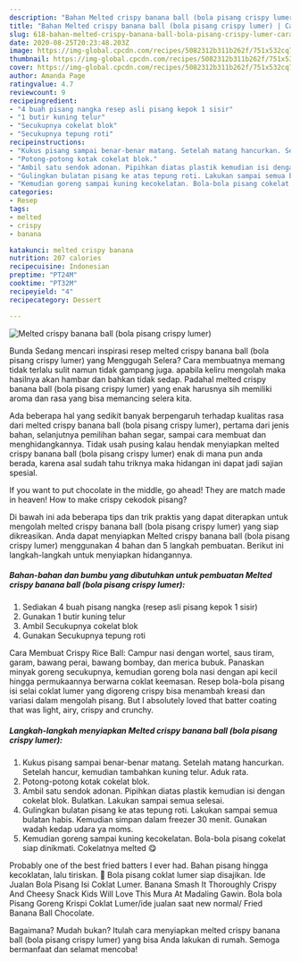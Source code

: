 ```yaml
---
description: "Bahan Melted crispy banana ball (bola pisang crispy lumer) | Cara Masak Melted crispy banana ball (bola pisang crispy lumer) Yang Enak dan Simpel"
title: "Bahan Melted crispy banana ball (bola pisang crispy lumer) | Cara Masak Melted crispy banana ball (bola pisang crispy lumer) Yang Enak dan Simpel"
slug: 618-bahan-melted-crispy-banana-ball-bola-pisang-crispy-lumer-cara-masak-melted-crispy-banana-ball-bola-pisang-crispy-lumer-yang-enak-dan-simpel
date: 2020-08-25T20:23:48.203Z
image: https://img-global.cpcdn.com/recipes/5082312b311b262f/751x532cq70/melted-crispy-banana-ball-bola-pisang-crispy-lumer-foto-resep-utama.jpg
thumbnail: https://img-global.cpcdn.com/recipes/5082312b311b262f/751x532cq70/melted-crispy-banana-ball-bola-pisang-crispy-lumer-foto-resep-utama.jpg
cover: https://img-global.cpcdn.com/recipes/5082312b311b262f/751x532cq70/melted-crispy-banana-ball-bola-pisang-crispy-lumer-foto-resep-utama.jpg
author: Amanda Page
ratingvalue: 4.7
reviewcount: 9
recipeingredient:
- "4 buah pisang nangka resep asli pisang kepok 1 sisir"
- "1 butir kuning telur"
- "Secukupnya cokelat blok"
- "Secukupnya tepung roti"
recipeinstructions:
- "Kukus pisang sampai benar-benar matang. Setelah matang hancurkan. Setelah hancur, kemudian tambahkan kuning telur. Aduk rata."
- "Potong-potong kotak cokelat blok."
- "Ambil satu sendok adonan. Pipihkan diatas plastik kemudian isi dengan cokelat blok. Bulatkan. Lakukan sampai semua selesai."
- "Gulingkan bulatan pisang ke atas tepung roti. Lakukan sampai semua bulatan habis. Kemudian simpan dalam freezer 30 menit. Gunakan wadah kedap udara ya moms."
- "Kemudian goreng sampai kuning kecokelatan. Bola-bola pisang cokelat siap dinikmati. Cokelatnya melted 😋"
categories:
- Resep
tags:
- melted
- crispy
- banana

katakunci: melted crispy banana 
nutrition: 207 calories
recipecuisine: Indonesian
preptime: "PT24M"
cooktime: "PT32M"
recipeyield: "4"
recipecategory: Dessert

---
```



![Melted crispy banana ball (bola pisang crispy lumer)](https://img-global.cpcdn.com/recipes/5082312b311b262f/751x532cq70/melted-crispy-banana-ball-bola-pisang-crispy-lumer-foto-resep-utama.jpg)

Bunda Sedang mencari inspirasi resep melted crispy banana ball (bola pisang crispy lumer) yang Menggugah Selera? Cara membuatnya memang tidak terlalu sulit namun tidak gampang juga. apabila keliru mengolah maka hasilnya akan hambar dan bahkan tidak sedap. Padahal melted crispy banana ball (bola pisang crispy lumer) yang enak harusnya sih memiliki aroma dan rasa yang bisa memancing selera kita.

Ada beberapa hal yang sedikit banyak berpengaruh terhadap kualitas rasa dari melted crispy banana ball (bola pisang crispy lumer), pertama dari jenis bahan, selanjutnya pemilihan bahan segar, sampai cara membuat dan menghidangkannya. Tidak usah pusing kalau hendak menyiapkan melted crispy banana ball (bola pisang crispy lumer) enak di mana pun anda berada, karena asal sudah tahu triknya maka hidangan ini dapat jadi sajian spesial.

If you want to put chocolate in the middle, go ahead! They are match made in heaven! How to make crispy cekodok pisang?


Di bawah ini ada beberapa tips dan trik praktis yang dapat diterapkan untuk mengolah melted crispy banana ball (bola pisang crispy lumer) yang siap dikreasikan. Anda dapat menyiapkan Melted crispy banana ball (bola pisang crispy lumer) menggunakan 4 bahan dan 5 langkah pembuatan. Berikut ini langkah-langkah untuk menyiapkan hidangannya.

<!--inarticleads1-->

##### Bahan-bahan dan bumbu yang dibutuhkan untuk pembuatan Melted crispy banana ball (bola pisang crispy lumer):

1. Sediakan 4 buah pisang nangka (resep asli pisang kepok 1 sisir)
1. Gunakan 1 butir kuning telur
1. Ambil Secukupnya cokelat blok
1. Gunakan Secukupnya tepung roti


Cara Membuat Crispy Rice Ball: Campur nasi dengan wortel, saus tiram, garam, bawang perai, bawang bombay, dan merica bubuk. Panaskan minyak goreng secukupnya, kemudian goreng bola nasi dengan api kecil hingga permukaannya berwarna coklat keemasan. Resep bola-bola pisang isi selai coklat lumer yang digoreng crispy bisa menambah kreasi dan variasi dalam mengolah pisang. But I absolutely loved that batter coating that was light, airy, crispy and crunchy. 

<!--inarticleads2-->

##### Langkah-langkah menyiapkan Melted crispy banana ball (bola pisang crispy lumer):

1. Kukus pisang sampai benar-benar matang. Setelah matang hancurkan. Setelah hancur, kemudian tambahkan kuning telur. Aduk rata.
1. Potong-potong kotak cokelat blok.
1. Ambil satu sendok adonan. Pipihkan diatas plastik kemudian isi dengan cokelat blok. Bulatkan. Lakukan sampai semua selesai.
1. Gulingkan bulatan pisang ke atas tepung roti. Lakukan sampai semua bulatan habis. Kemudian simpan dalam freezer 30 menit. Gunakan wadah kedap udara ya moms.
1. Kemudian goreng sampai kuning kecokelatan. Bola-bola pisang cokelat siap dinikmati. Cokelatnya melted 😋


Probably one of the best fried batters I ever had. Bahan pisang hingga kecoklatan, lalu tiriskan.  Bola pisang coklat lumer siap disajikan. Ide Jualan Bola Pisang Isi Coklat Lumer. Banana Smash It Thoroughly Crispy And Cheesy Snack Kids Will Love This Mura At Madaling Gawin. Bola bola Pisang Goreng Krispi Coklat Lumer/ide jualan saat new normal/ Fried Banana Ball Chocolate. 

Bagaimana? Mudah bukan? Itulah cara menyiapkan melted crispy banana ball (bola pisang crispy lumer) yang bisa Anda lakukan di rumah. Semoga bermanfaat dan selamat mencoba!

